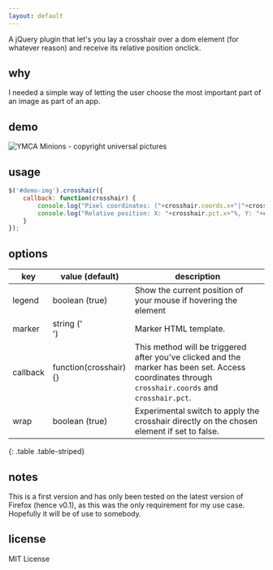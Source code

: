 ```yaml
---
layout: default
---
```

A jQuery plugin that let's you lay a crosshair over a dom element (for whatever reason) and receive its relative position onclick.

## why
I needed a simple way of letting the user choose the most important part of an image as part of an app.

## demo
<div id="demo-wrapper">
  <img id="demo-img" src="http://eschmar.github.io/crosshair.js/images/minions-ymca.jpg" alt="YMCA Minions - copyright universal pictures">
</div>

## usage
~~~ javascript
$('#demo-img').crosshair({
    callback: function(crosshair) {
        console.log("Pixel coordinates: ("+crosshair.coords.x+"|"+crosshair.coords.y+")");
        console.log("Relative position: X: "+crosshair.pct.x+"%, Y: "+crosshair.pct.y+"%");
    }
});
~~~

## options
|key|value (default)|description
|---|---|---
|legend|boolean (true)|Show the current position of your mouse if hovering the element
|marker|string ('<div class="crosshair-marker"></div>')|Marker HTML template.
|callback|function(crosshair){}|This method will be triggered after you've clicked and the marker has been set. Access coordinates through `crosshair.coords` and  `crosshair.pct`.
|wrap|boolean (true)|Experimental switch to apply the crosshair directly on the chosen element if set to false.
{: .table .table-striped}

## notes
This is a first version and has only been tested on the latest version of Firefox (hence v0.1), as this was the only requirement for my use case. Hopefully it will be of use to somebody.

## license
MIT License
